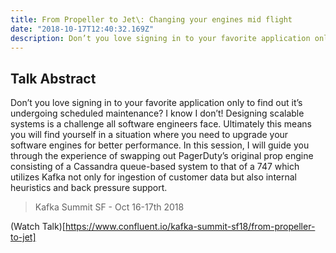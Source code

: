 ```yaml
---
title: From Propeller to Jet\: Changing your engines mid flight
date: "2018-10-17T12:40:32.169Z"
description: Don’t you love signing in to your favorite application only to find out it’s undergoing scheduled maintenance? In this 2018 Kafka Summit talk, I will guide you through the experience of swapping out PagerDuty’s original prop engine consisting of a Cassandra queue-based system to that of a 747 which utilizes Kafka.
---
```


## Talk Abstract

Don’t you love signing in to your favorite application only to find out it’s undergoing scheduled maintenance? I know I don’t! Designing scalable systems is a challenge all software engineers face. Ultimately this means you will find yourself in a situation where you need to upgrade your software engines for better performance. In this session, I will guide you through the experience of swapping out PagerDuty’s original prop engine consisting of a Cassandra queue-based system to that of a 747 which utilizes Kafka not only for ingestion of customer data but also internal heuristics and back pressure support.

> Kafka Summit SF - Oct 16-17th 2018

(Watch Talk)[https://www.confluent.io/kafka-summit-sf18/from-propeller-to-jet]
